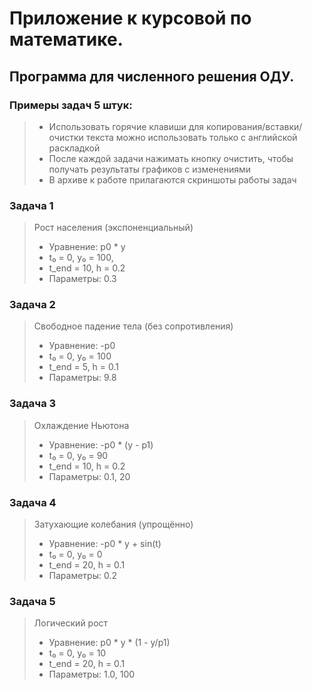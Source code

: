 # Приложение к курсовой по математике.
## Программа для численного решения ОДУ.
### Примеры задач 5 штук:
> - Использовать горячие клавиши для копирования/вставки/очистки текста можно использовать только с английской раскладкой
> - После каждой задачи нажимать кнопку очистить, чтобы получать результаты графиков с изменениями
> - В архиве к работе прилагаются скриншоты работы задач
### Задача 1
> Рост населения (экспоненциальный)
> - Уравнение: p0 * y
> - t₀ = 0, y₀ = 100,
> - t_end = 10, h = 0.2
> - Параметры: 0.3
### Задача 2
> Свободное падение тела (без сопротивления)
>  - Уравнение: -p0
>  - t₀ = 0, y₀ = 100
>  - t_end = 5, h = 0.1
>  - Параметры: 9.8
### Задача 3 
> Охлаждение Ньютона
>  - Уравнение: -p0 * (y - p1)
>  - t₀ = 0, y₀ = 90
>  - t_end = 10, h = 0.2
>  - Параметры: 0.1, 20
### Задача 4
> Затухающие колебания (упрощённо)
> - Уравнение: -p0 * y + sin(t)
> - t₀ = 0, y₀ = 0
> - t_end = 20, h = 0.1
> - Параметры: 0.2
### Задача 5 
> Логический рост
> - Уравнение: p0 * y * (1 - y/p1)
> - t₀ = 0, y₀ = 10
> - t_end = 20, h = 0.1
> - Параметры: 1.0, 100



